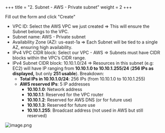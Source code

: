 +++
title = "2. Subnet - AWS - Private subnet"
weight = 2
+++


Fill out the form and click "Create"

- VPC ID: Select the AWS VPC we just created
⇒ This will ensure the Subnet belongs to the VPC.
- Subnet name: AWS - Private subnet
- Availability Zone (AZ): us-east-1a
⇒ Each Subnet will be tied to a single AZ, ensuring high availability.
- IPv4 VPC CIDR block: Select our VPC - AWS
⇒ Subnets must have CIDR blocks within the VPC’s CIDR range.
- IPv4 Subnet CIDR block: 10.10.1.0/24
⇒ Resources in this subnet (e.g: EC2) will have IP ranging from **10.10.1.0 to 10.10.1.255/24** (**256 IPs as displayed,** but only **251 usable**). Breakdown:
	- **Total IPs in 10.10.1.0/24**: 256 IPs (from 10.10.1.0 to 10.10.1.255)
	- **AWS reserved IPs**: 5 IP addresses
		- **10.10.1.0**: Network address
		- **10.10.1.1**: Reserved for the VPC router
		- **10.10.1.2**: Reserved for AWS DNS (or for future use)
		- **10.10.1.3**: Reserved for future use
		- **10.10.1.255**: Broadcast address (not used in AWS but still reserved)

![image.png](/images/003-iii-setup-vpc-aws-resources/9-853104-image.png)


